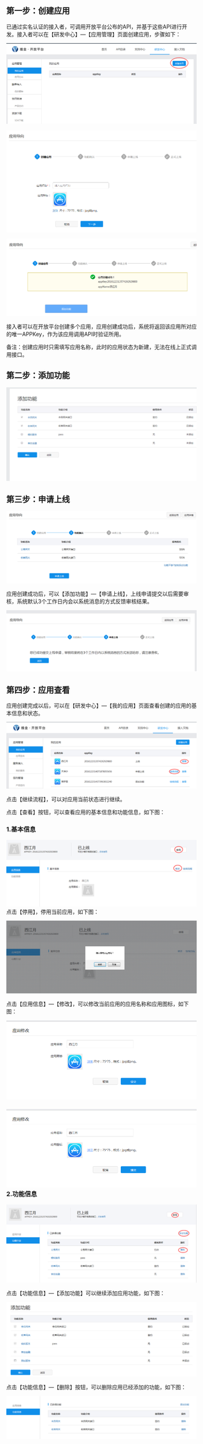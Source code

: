 ## 第一步：创建应用

已通过实名认证的接入者，可调用开放平台公布的API，并基于这些API进行开发。接入者可以在【研发中心】—【应用管理】页面创建应用，步骤如下：

![](/assets/创建应用.png)

![](/assets/创建应用2.png)

![](/assets/创建应用-添加功能.png)

接入者可以在开放平台创建多个应用，应用创建成功后，系统将返回该应用所对应的唯一APPKey，作为该应用调用API时验证所用。

备注：创建应用时只需填写应用名称，此时的应用状态为新建，无法在线上正式调用接口。

## 第二步：添加功能

![](/assets/添加功能.png)

## 第三步：申请上线

![](/assets/添加功能确认.png)

应用创建成功后，可以【添加功能】—【申请上线】，上线申请提交以后需要审核，系统默认3个工作日内会以系统消息的方式反馈审核结果。

![](/assets/申请上线.png)

## 第四步：应用查看

应用创建完成以后，可以在【研发中心】—【我的应用】页面查看创建的应用的基本信息和状态。

![](/assets/应用查看.png)

点击【继续流程】，可以对应用当前状态进行继续。

点击【查看】按钮，可以查看应用的基本信息和功能信息，如下图：

### 1.基本信息

![](/assets/基本信息.png)  
点击【停用】，停用当前应用，如下图：

![](/assets/应用停用.png)

点击【应用信息】—【修改】，可以修改当前应用的应用名称和应用图标，如下图：

![](/assets/应用名称修改.png)

### ![](/assets/应用名称修改.png)2.功能信息

![](/assets/应用功能信息.png)

点击【功能信息】—【添加功能】可以继续添加应用功能，如下图：

![](/assets/应用修改-添加功能.png)

点击【功能信息】—【删除】按钮，可以删除应用已经添加的功能，如下图：

![](/assets/应用修改-删除.png)

